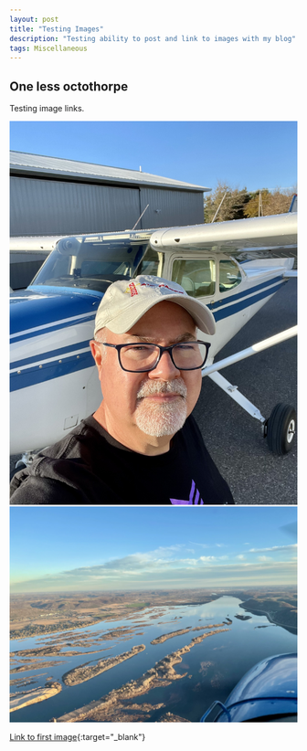 ```yaml
---
layout: post
title: "Testing Images"
description: "Testing ability to post and link to images with my blog"
tags: Miscellaneous
---
```

## One less octothorpe

Testing image links.

![Me and N54589](/assets/images/IMG_1092.jpeg)
![Mississippi River](/assets/images/IMG_1094.jpeg)


[Link to first image](https://github.com/JohnOCFII/johnocfii.github.io/blob/main/assets/images/IMG_1092.jpeg){:target="_blank"}
